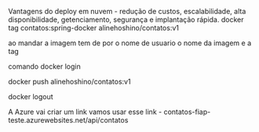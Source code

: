 Vantagens do deploy em nuvem - redução de custos, escalabilidade, alta disponibilidade, getenciamento, segurança e implantação rápida.
docker tag contatos:spring-docker alinehoshino/contatos:v1

ao mandar a imagem tem de por o nome de usuario o nome da imagem e a tag 

comando docker login 

docker push alinehoshino/contatos:v1

docker logout

A Azure vai criar um link vamos usar esse link - contatos-fiap-teste.azurewebsites.net/api/contatos